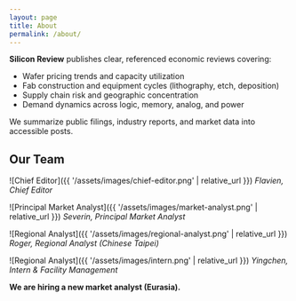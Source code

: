 ```yaml
---
layout: page
title: About
permalink: /about/
---
```


**Silicon Review** publishes clear, referenced economic reviews covering:
- Wafer pricing trends and capacity utilization
- Fab construction and equipment cycles (lithography, etch, deposition)
- Supply chain risk and geographic concentration
- Demand dynamics across logic, memory, analog, and power

We summarize public filings, industry reports, and market data into accessible posts.

## Our Team

![Chief Editor]({{ '/assets/images/chief-editor.png' | relative_url }})
*Flavien, Chief Editor*

![Principal Market Analyst]({{ '/assets/images/market-analyst.png' | relative_url }})
*Severin, Principal Market Analyst*

![Regional Analyst]({{ '/assets/images/regional-analyst.png' | relative_url }})
*Roger, Regional Analyst (Chinese Taipei)*

![Regional Analyst]({{ '/assets/images/intern.png' | relative_url }})
*Yingchen, Intern \& Facility Management*


**We are hiring a new market analyst (Eurasia).**
